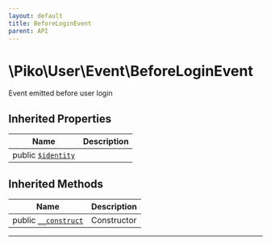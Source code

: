 ```yaml
---
layout: default
title: BeforeLoginEvent
parent: API
---
```




# \Piko\User\Event\BeforeLoginEvent

Event emitted before user login









## Inherited Properties

| Name | Description |
|------|-------------|
| public [`$identity`](LogEvent.md#property_identity) |   |


## Inherited Methods

| Name | Description |
|------|-------------|
| public [`__construct`](/LogEvent.md#method___construct) | Constructor |

-----



